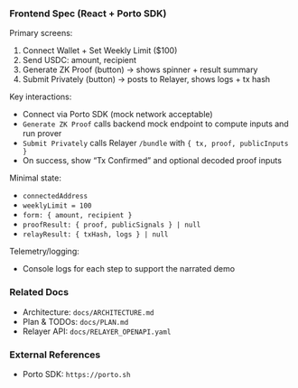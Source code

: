 ### Frontend Spec (React + Porto SDK)

Primary screens:
1) Connect Wallet + Set Weekly Limit ($100)
2) Send USDC: amount, recipient
3) Generate ZK Proof (button) → shows spinner + result summary
4) Submit Privately (button) → posts to Relayer, shows logs + tx hash

Key interactions:
- Connect via Porto SDK (mock network acceptable)
- `Generate ZK Proof` calls backend mock endpoint to compute inputs and run prover
- `Submit Privately` calls Relayer `/bundle` with `{ tx, proof, publicInputs }`
- On success, show “Tx Confirmed” and optional decoded proof inputs

Minimal state:
- `connectedAddress`
- `weeklyLimit = 100`
- `form: { amount, recipient }`
- `proofResult: { proof, publicSignals } | null`
- `relayResult: { txHash, logs } | null`

Telemetry/logging:
- Console logs for each step to support the narrated demo

### Related Docs
- Architecture: `docs/ARCHITECTURE.md`
- Plan & TODOs: `docs/PLAN.md`
- Relayer API: `docs/RELAYER_OPENAPI.yaml`

### External References
- Porto SDK: `https://porto.sh`

